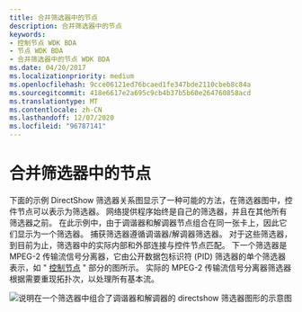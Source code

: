 ```yaml
---
title: 合并筛选器中的节点
description: 合并筛选器中的节点
keywords:
- 控制节点 WDK BDA
- 节点 WDK BDA
- 合并筛选器中的节点 WDK BDA
ms.date: 04/20/2017
ms.localizationpriority: medium
ms.openlocfilehash: 9cce06121ed76bcaed1fe347bde2110cbeb8c84a
ms.sourcegitcommit: 418e6617e2a695c9cb4b37b5b60e264760858acd
ms.translationtype: MT
ms.contentlocale: zh-CN
ms.lasthandoff: 12/07/2020
ms.locfileid: "96787141"
---
```

# <a name="combining-nodes-in-a-filter"></a>合并筛选器中的节点





下面的示例 DirectShow 筛选器关系图显示了一种可能的方法，在筛选器图中，控件节点可以表示为筛选器。 网络提供程序始终是自己的筛选器，并且在其他所有筛选器之前。 在此示例中，由于调谐器和解调器节点组合在同一张卡上，因此它们显示为一个筛选器。 捕获筛选器遵循调谐器/解调器筛选器。 对于这些筛选器，到目前为止，筛选器中的实际内部和外部连接与控件节点匹配。 下一个筛选器是 MPEG-2 传输流信号分离器，它由公开数据包标识符 (PID) 筛选器的单个筛选器表示，如 " [控制节点](control-nodes.md) " 部分的图所示。 实际的 MPEG-2 传输流信号分离器筛选器根据需要重现拓扑次，以处理所有基本流。

![说明在一个筛选器中组合了调谐器和解调器的 directshow 筛选器图形的示意图](images/smpdshw1.png)

 

 




